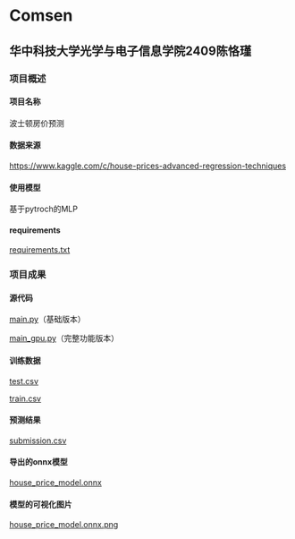 # Comsen
## 华中科技大学光学与电子信息学院2409陈恪瑾
### 项目概述
#### 项目名称
波士顿房价预测
#### 数据来源
https://www.kaggle.com/c/house-prices-advanced-regression-techniques
#### 使用模型
基于pytroch的MLP
#### requirements
[requirements.txt](requirements.txt)
### 项目成果
#### 源代码
[main.py](main.py)（基础版本）

[main_gpu.py](main_gpu.py)（完整功能版本）
#### 训练数据
[test.csv](house-prices-advanced-regression-techniques/test.csv)

[train.csv](house-prices-advanced-regression-techniques/train.csv)
#### 预测结果
[submission.csv](submission.csv)
#### 导出的onnx模型
[house_price_model.onnx](house_price_model.onnx)
#### 模型的可视化图片
[house_price_model.onnx.png](house_price_model.onnx.png)